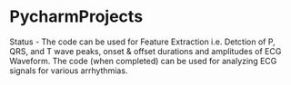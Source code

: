 # PycharmProjects
Status - The code can be used for Feature Extraction i.e. Detction of P, QRS, and T wave peaks, onset & offset durations and amplitudes of ECG Waveform.
The code (when completed) can be used for analyzing ECG signals for various arrhythmias. 

